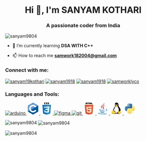 <h1 align="center">Hi 👋, I'm SANYAM KOTHARI</h1>
<h3 align="center">A passionate coder from India</h3>

<p align="left"> <img src="https://komarev.com/ghpvc/?username=sanyam9804&label=Profile%20views&color=0e75b6&style=flat" alt="sanyam9804" /> </p>

- 🌱 I’m currently learning **DSA WITH C++**

- 📫 How to reach me **samwork182004@gmail.com**

<h3 align="left">Connect with me:</h3>
<p align="left">
<a href="https://instagram.com/sanyam19kothari" target="blank"><img align="center" src="https://raw.githubusercontent.com/rahuldkjain/github-profile-readme-generator/master/src/images/icons/Social/instagram.svg" alt="sanyam19kothari" height="30" width="40" /></a>
<a href="https://codeforces.com/profile/sanyam1918" target="blank"><img align="center" src="https://raw.githubusercontent.com/rahuldkjain/github-profile-readme-generator/master/src/images/icons/Social/codeforces.svg" alt="sanyam1918" height="30" width="40" /></a>
<a href="https://www.leetcode.com/sanyam_kothari19" target="blank"><img align="center" src="https://raw.githubusercontent.com/rahuldkjain/github-profile-readme-generator/master/src/images/icons/Social/leet-code.svg" alt="sanyam1918" height="30" width="40" /></a>
<a href="https://auth.geeksforgeeks.org/user/samworklyco" target="blank"><img align="center" src="https://raw.githubusercontent.com/rahuldkjain/github-profile-readme-generator/master/src/images/icons/Social/geeks-for-geeks.svg" alt="samworklyco" height="30" width="40" /></a>
</p>

<h3 align="left">Languages and Tools:</h3>
<p align="left"> <a href="https://www.arduino.cc/" target="_blank" rel="noreferrer"> <img src="https://cdn.worldvectorlogo.com/logos/arduino-1.svg" alt="arduino" width="40" height="40"/> </a> <a href="https://www.cprogramming.com/" target="_blank" rel="noreferrer"> <img src="https://raw.githubusercontent.com/devicons/devicon/master/icons/c/c-original.svg" alt="c" width="40" height="40"/> </a> <a href="https://www.w3schools.com/css/" target="_blank" rel="noreferrer"> <img src="https://raw.githubusercontent.com/devicons/devicon/master/icons/css3/css3-original-wordmark.svg" alt="css3" width="40" height="40"/> </a> <a href="https://www.figma.com/" target="_blank" rel="noreferrer"> <img src="https://www.vectorlogo.zone/logos/figma/figma-icon.svg" alt="figma" width="40" height="40"/> </a> <a href="https://git-scm.com/" target="_blank" rel="noreferrer"> <img src="https://www.vectorlogo.zone/logos/git-scm/git-scm-icon.svg" alt="git" width="40" height="40"/> </a> <a href="https://www.w3.org/html/" target="_blank" rel="noreferrer"> <img src="https://raw.githubusercontent.com/devicons/devicon/master/icons/html5/html5-original-wordmark.svg" alt="html5" width="40" height="40"/> </a> <a href="https://www.java.com" target="_blank" rel="noreferrer"> <img src="https://raw.githubusercontent.com/devicons/devicon/master/icons/java/java-original.svg" alt="java" width="40" height="40"/> </a> <a href="https://www.linux.org/" target="_blank" rel="noreferrer"> <img src="https://raw.githubusercontent.com/devicons/devicon/master/icons/linux/linux-original.svg" alt="linux" width="40" height="40"/> </a> <a href="https://www.python.org" target="_blank" rel="noreferrer"> <img src="https://raw.githubusercontent.com/devicons/devicon/master/icons/python/python-original.svg" alt="python" width="40" height="40"/> </a> </p>

<p><img align="left" src="https://github-readme-stats.vercel.app/api/top-langs?username=sanyam9804&show_icons=true&locale=en&layout=compact" alt="sanyam9804" /></p>

<p>&nbsp;<img align="center" src="https://github-readme-stats.vercel.app/api?username=sanyam9804&show_icons=true&locale=en" alt="sanyam9804" /></p>

<p><img align="center" src="https://github-readme-streak-stats.herokuapp.com/?user=sanyam9804&" alt="sanyam9804" /></p>
